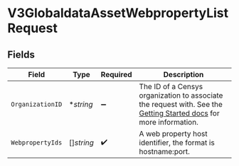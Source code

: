 # V3GlobaldataAssetWebpropertyListRequest


## Fields

| Field                                                                                                                                                                                        | Type                                                                                                                                                                                         | Required                                                                                                                                                                                     | Description                                                                                                                                                                                  |
| -------------------------------------------------------------------------------------------------------------------------------------------------------------------------------------------- | -------------------------------------------------------------------------------------------------------------------------------------------------------------------------------------------- | -------------------------------------------------------------------------------------------------------------------------------------------------------------------------------------------- | -------------------------------------------------------------------------------------------------------------------------------------------------------------------------------------------- |
| `OrganizationID`                                                                                                                                                                             | **string*                                                                                                                                                                                    | :heavy_minus_sign:                                                                                                                                                                           | The ID of a Censys organization to associate the request with. See the [Getting Started docs](https://docs.censys.com/reference/get-started#/set-your-organization-id) for more information. |
| `WebpropertyIds`                                                                                                                                                                             | []*string*                                                                                                                                                                                   | :heavy_check_mark:                                                                                                                                                                           | A web property host identifier, the format is hostname:port.                                                                                                                                 |
